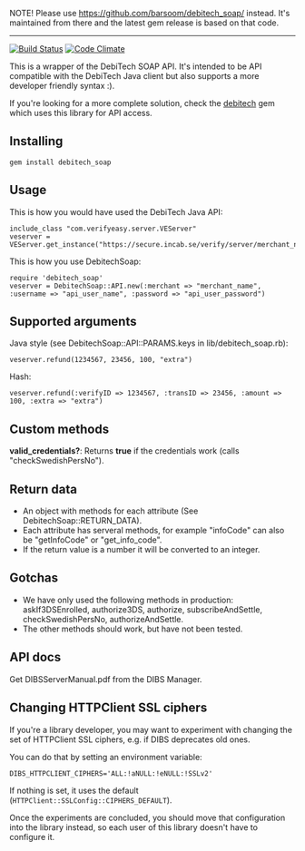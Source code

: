 NOTE! Please use <https://github.com/barsoom/debitech_soap/> instead. It's maintained from there and the latest gem release is based on that code.

----

[![Build Status](https://secure.travis-ci.org/joakimk/debitech_soap.png)](http://travis-ci.org/joakimk/debitech_soap)
[![Code Climate](https://codeclimate.com/badge.png)](https://codeclimate.com/github/joakimk/debitech_soap)

This is a wrapper of the DebiTech SOAP API. It's intended to be API compatible with the DebiTech Java client but also supports a more developer friendly syntax :).

If you're looking for a more complete solution, check the [debitech](https://github.com/barsoom/debitech) gem which uses this library for API access.

Installing
----

    gem install debitech_soap

Usage
----
 
This is how you would have used the DebiTech Java API:

    include_class "com.verifyeasy.server.VEServer"
    veserver = VEServer.get_instance("https://secure.incab.se/verify/server/merchant_name")

This is how you use DebitechSoap:

    require 'debitech_soap'
    veserver = DebitechSoap::API.new(:merchant => "merchant_name", :username => "api_user_name", :password => "api_user_password")

Supported arguments
----

Java style (see DebitechSoap::API::PARAMS.keys in lib/debitech_soap.rb):

    veserver.refund(1234567, 23456, 100, "extra")

Hash:

    veserver.refund(:verifyID => 1234567, :transID => 23456, :amount => 100, :extra => "extra")

Custom methods
----

**valid_credentials?**: Returns **true** if the credentials work (calls "checkSwedishPersNo").

Return data
----

- An object with methods for each attribute (See DebitechSoap::RETURN_DATA).
- Each attribute has serveral methods, for example "infoCode" can also be "getInfoCode" or "get_info_code".
- If the return value is a number it will be converted to an integer.

Gotchas
----

- We have only used the following methods in production: askIf3DSEnrolled, authorize3DS, authorize, subscribeAndSettle, checkSwedishPersNo, authorizeAndSettle.
- The other methods should work, but have not been tested.

API docs
----

Get DIBSServerManual.pdf from the DIBS Manager.

Changing HTTPClient SSL ciphers
----

If you're a library developer, you may want to experiment with changing the set of HTTPClient SSL ciphers, e.g. if DIBS deprecates old ones.

You can do that by setting an environment variable:

    DIBS_HTTPCLIENT_CIPHERS='ALL:!aNULL:!eNULL:!SSLv2'

If nothing is set, it uses the default (`HTTPClient::SSLConfig::CIPHERS_DEFAULT`).

Once the experiments are concluded, you should move that configuration into the library instead, so each user of this library doesn't have to configure it.
